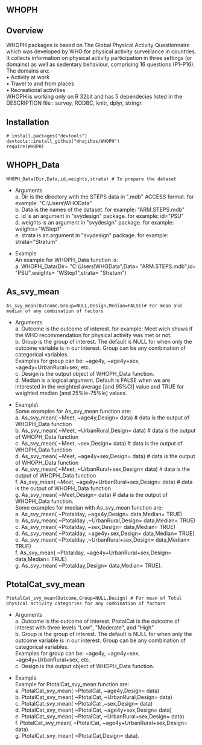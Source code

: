 ## WHOPH
## Overview
WHOPH packages is based on The Global Physical Activity Questionnaire which was developed by WHO for physical activity surveillance in countries. It collects information on physical activity participation in three settings (or domains) as well as sedentary behaviour, comprising 16 questions (P1-P16). The domains are:\
• Activity at work\
• Travel to and from places\
• Recreational activities\
WHOPH is working only on R 32bit and has 5 dependecies listed in the DESCRIPTION file : survey, RODBC, knitr, dplyr, stringr.

## Installation
```
# install.packages("devtools")
devtools::install_github("mhajihos/WHOPH")
require(WHOPH)
```

## WHOPH_Data
```
WHOPH_Data(Dir,Data,id,weights,strata) # To prepare the dataset
```
* Arguments\
    a. Dir is the directory with the STEPS data in ".mdb" ACCESS format. for example: "C:\\Users\\WHOData"\
    b. Data is the names of the dataset. for example: "ARM.STEPS.mdb"\
    c. id is an argument in "svydesign" package. for example: id="PSU"\
    d. weights is an argument in "svydesign" package. for example: weights="WStep1"\
    e. strata is an argument in "svydesign" package. for example: strata="Stratum"

* Example\
An example for WHOPH_Data function is:\
     a. WHOPH_Data(Dir= "C:\\Users\\WHOData",Data= "ARM.STEPS.mdb",id= "PSU",weights= "WStep1",strata= "Stratum")

## As_svy_mean
```
As_svy_mean(Outcome,Group=NULL,Design,Median=FALSE)# For mean and median of any combination of factors
```
* Arguments\
    a. Outcome is the outcome of interest. for example: Meet wich shows if the WHO recommendation for physical activity was met or not.\
    b. Group is the group of interest. The default is NULL for when only the outcome variable is in our interest. Group can be any combination of categorical variables.\
       Examples for group can be: ~age4y, ~age4y+sex, ~age4y+UrbanRural+sex, etc.\
    c. Design is the output object of WHOPH_Data function.\
    d. Median is a logical argument. Default is FALSE when we are interested in the weighted average [and 95%CI] value and TRUE for weighted median [and 25%le-75%le] values. 

* Example\   
Some examples for As_svy_mean function are:\
        a. As_svy_mean( ~Meet, ~age4y,Design= data) # data is the output of WHOPH_Data function\
        b. As_svy_mean( ~Meet, ~UrbanRural,Design= data) # data is the output of WHOPH_Data function\
        c. As_svy_mean( ~Meet, ~sex,Design= data) # data is the output of WHOPH_Data function\
        d. As_svy_mean( ~Meet, ~age4y+sex,Design= data) # data is the output of WHOPH_Data function\
        e. As_svy_mean( ~Meet, ~UrbanRural+sex,Design= data) # data is the output of WHOPH_Data function\
        f. As_svy_mean( ~Meet, ~age4y+UrbanRural+sex,Design= data) # data is the output of WHOPH_Data function\
        g. As_svy_mean( ~Meet,Design= data) # data is the output of WHOPH_Data function.\
Some examples for median with As_svy_mean function are:\
        a. As_svy_mean( ~Ptotalday, ~age4y,Design= data,Median= TRUE)\
        b. As_svy_mean( ~Ptotalday ,~UrbanRural,Design= data,Median= TRUE)\
        c. As_svy_mean( ~Ptotalday, ~sex,Design= data,Median= TRUE)\
        d. As_svy_mean( ~Ptotalday, ~age4y+sex,Design= data,Median= TRUE)\
        e. As_svy_mean( ~Ptotalday ,~UrbanRural+sex,Design= data,Median= TRUE)\
        f. As_svy_mean( ~Ptotalday, ~age4y+UrbanRural+sex,Design= data,Median= TRUE)\
        g. As_svy_mean( ~Ptotalday,Design= data,Median= TRUE).
        

## PtotalCat_svy_mean
```
PtotalCat_svy_mean(Outcome,Group=NULL,Design) # For mean of Total physical activity categories for any combination of factors
```
* Arguments\
    a. Outcome is the outcome of interest. PtotalCat is the outcome of interest with three levels "Low", "Moderate", and "High"\
    b. Group is the group of interest. The default is NULL for when only the outcome variable is in our interest. Group can be any combination of categorical variables.\
       Examples for group can be: ~age4y, ~age4y+sex, ~age4y+UrbanRural+sex, etc.\
    c. Design is the output object of WHOPH_Data function.

* Example\
 Example for PtotalCat_svy_mean function are:\
        a. PtotalCat_svy_mean( ~PtotalCat, ~age4y,Design= data)\
        b. PtotalCat_svy_mean( ~PtotalCat, ~UrbanRural,Design= data)\
        c. PtotalCat_svy_mean( ~PtotalCat ,~sex,Design= data)\
        d. PtotalCat_svy_mean( ~PtotalCat, ~age4y+sex,Design= data)\
        e. PtotalCat_svy_mean( ~PtotalCat, ~UrbanRural+sex,Design= data)\
        f. PtotalCat_svy_mean( ~PtotalCat, ~age4y+UrbanRural+sex,Design= data)\
        g. PtotalCat_svy_mean( ~PtotalCat,Design= data).
